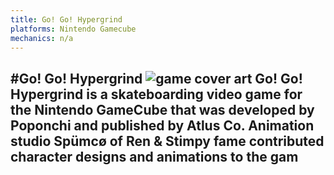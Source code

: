```yaml
---
title: Go! Go! Hypergrind
platforms: Nintendo Gamecube
mechanics: n/a
---
```

#Go! Go! Hypergrind
![game cover art](//images.igdb.com/igdb/image/upload/t_thumb/isozgtokvwzm126lstxu.jpg "Logo Title Text 1")
Go! Go! Hypergrind is a skateboarding video game for the Nintendo GameCube that was developed by Poponchi and published by Atlus Co. Animation studio Spümcø of Ren & Stimpy fame contributed character designs and animations to the gam
-
